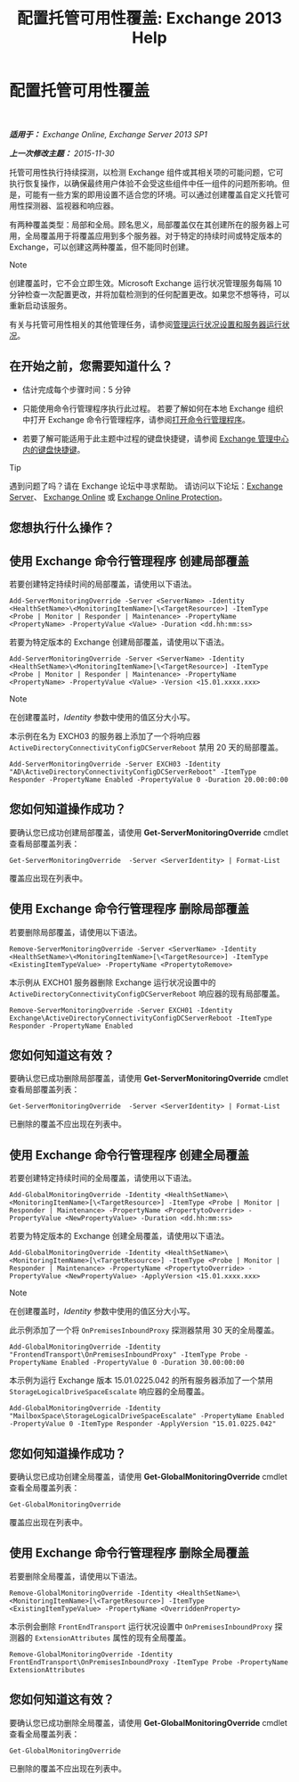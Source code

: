 ﻿---
title: '配置托管可用性覆盖: Exchange 2013 Help'
TOCTitle: 配置托管可用性覆盖
ms:assetid: c8f315b3-1d5e-4ad9-8bea-9c3a4a13ebfc
ms:mtpsurl: https://technet.microsoft.com/zh-cn/library/Dn482055(v=EXCHG.150)
ms:contentKeyID: 59890411
ms.date: 05/21/2018
mtps_version: v=EXCHG.150
ms.translationtype: MT
---

# 配置托管可用性覆盖

 

_**适用于：** Exchange Online, Exchange Server 2013 SP1_

_**上一次修改主题：** 2015-11-30_

托管可用性执行持续探测，以检测 Exchange 组件或其相关项的可能问题，它可执行恢复操作，以确保最终用户体验不会受这些组件中任一组件的问题所影响。但是，可能有一些方案的即用设置不适合您的环境。可以通过创建覆盖自定义托管可用性探测器、监视器和响应器。

有两种覆盖类型：局部和全局。顾名思义，局部覆盖仅在其创建所在的服务器上可用，全局覆盖用于将覆盖应用到多个服务器。对于特定的持续时间或特定版本的 Exchange，可以创建这两种覆盖，但不能同时创建。

> [!NOTE]
> 创建覆盖时，它不会立即生效。Microsoft Exchange 运行状况管理服务每隔 10 分钟检查一次配置更改，并将加载检测到的任何配置更改。如果您不想等待，可以重新启动该服务。


有关与托管可用性相关的其他管理任务，请参阅[管理运行状况设置和服务器运行状况](manage-health-sets-and-server-health-exchange-2013-help.md)。

## 在开始之前，您需要知道什么？

  - 估计完成每个步骤时间：5 分钟

  - 只能使用命令行管理程序执行此过程。 若要了解如何在本地 Exchange 组织中打开 Exchange 命令行管理程序，请参阅[打开命令行管理程序](https://technet.microsoft.com/zh-cn/library/dd638134\(v=exchg.150\))。

  - 若要了解可能适用于此主题中过程的键盘快捷键，请参阅 [Exchange 管理中心内的键盘快捷键](keyboard-shortcuts-in-the-exchange-admin-center-exchange-online-protection-help.md)。

> [!tip]
> 遇到问题了吗？请在 Exchange 论坛中寻求帮助。 请访问以下论坛：<a href="https://go.microsoft.com/fwlink/p/?linkid=60612">Exchange Server</a>、 <a href="https://go.microsoft.com/fwlink/p/?linkid=267542">Exchange Online</a> 或 <a href="https://go.microsoft.com/fwlink/p/?linkid=285351">Exchange Online Protection</a>。


## 您想执行什么操作？

## 使用 Exchange 命令行管理程序 创建局部覆盖

若要创建特定持续时间的局部覆盖，请使用以下语法。

    Add-ServerMonitoringOverride -Server <ServerName> -Identity <HealthSetName>\<MonitoringItemName>[\<TargetResource>] -ItemType <Probe | Monitor | Responder | Maintenance> -PropertyName <PropertyName> -PropertyValue <Value> -Duration <dd.hh:mm:ss>

若要为特定版本的 Exchange 创建局部覆盖，请使用以下语法。

    Add-ServerMonitoringOverride -Server <ServerName> -Identity <HealthSetName>\<MonitoringItemName>[\<TargetResource>] -ItemType <Probe | Monitor | Responder | Maintenance> -PropertyName <PropertyName> -PropertyValue <Value> -Version <15.01.xxxx.xxx>

> [!NOTE]
> 在创建覆盖时，<em>Identity</em> 参数中使用的值区分大小写。


本示例在名为 EXCH03 的服务器上添加了一个将响应器 `ActiveDirectoryConnectivityConfigDCServerReboot` 禁用 20 天的局部覆盖。

    Add-ServerMonitoringOverride -Server EXCH03 -Identity "AD\ActiveDirectoryConnectivityConfigDCServerReboot" -ItemType Responder -PropertyName Enabled -PropertyValue 0 -Duration 20.00:00:00

## 您如何知道操作成功？

要确认您已成功创建局部覆盖，请使用 **Get-ServerMonitoringOverride** cmdlet 查看局部覆盖列表：

    Get-ServerMonitoringOverride  -Server <ServerIdentity> | Format-List

覆盖应出现在列表中。

## 使用 Exchange 命令行管理程序 删除局部覆盖

若要删除局部覆盖，请使用以下语法。

    Remove-ServerMonitoringOverride -Server <ServerName> -Identity <HealthSetName>\<MonitoringItemName>[\<TargetResource>] -ItemType <ExistingItemTypeValue> -PropertyName <PropertytoRemove>

本示例从 EXCH01 服务器删除 Exchange 运行状况设置中的 `ActiveDirectoryConnectivityConfigDCServerReboot` 响应器的现有局部覆盖。

    Remove-ServerMonitoringOverride -Server EXCH01 -Identity Exchange\ActiveDirectoryConnectivityConfigDCServerReboot -ItemType Responder -PropertyName Enabled

## 您如何知道这有效？

要确认您已成功删除局部覆盖，请使用 **Get-ServerMonitoringOverride** cmdlet 查看局部覆盖列表：

    Get-ServerMonitoringOverride  -Server <ServerIdentity> | Format-List

已删除的覆盖不应出现在列表中。

## 使用 Exchange 命令行管理程序 创建全局覆盖

若要创建特定持续时间的全局覆盖，请使用以下语法。

    Add-GlobalMonitoringOverride -Identity <HealthSetName>\<MonitoringItemName>[\<TargetResource>] -ItemType <Probe | Monitor | Responder | Maintenance> -PropertyName <PropertytoOverride> -PropertyValue <NewPropertyValue> -Duration <dd.hh:mm:ss>

若要为特定版本的 Exchange 创建全局覆盖，请使用以下语法。

    Add-GlobalMonitoringOverride -Identity <HealthSetName>\<MonitoringItemName>[\<TargetResource>] -ItemType <Probe | Monitor | Responder | Maintenance> -PropertyName <PropertytoOverride> -PropertyValue <NewPropertyValue> -ApplyVersion <15.01.xxxx.xxx>

> [!NOTE]
> 在创建覆盖时，<em>Identity</em> 参数中使用的值区分大小写。


此示例添加了一个将 `OnPremisesInboundProxy` 探测器禁用 30 天的全局覆盖。

    Add-GlobalMonitoringOverride -Identity "FrontendTransport\OnPremisesInboundProxy" -ItemType Probe -PropertyName Enabled -PropertyValue 0 -Duration 30.00:00:00

本示例为运行 Exchange 版本 15.01.0225.042 的所有服务器添加了一个禁用 `StorageLogicalDriveSpaceEscalate` 响应器的全局覆盖。

    Add-GlobalMonitoringOverride -Identity "MailboxSpace\StorageLogicalDriveSpaceEscalate" -PropertyName Enabled -PropertyValue 0 -ItemType Responder -ApplyVersion "15.01.0225.042"

## 您如何知道操作成功？

要确认您已成功创建全局覆盖，请使用 **Get-GlobalMonitoringOverride** cmdlet 查看全局覆盖列表：

    Get-GlobalMonitoringOverride

覆盖应出现在列表中。

## 使用 Exchange 命令行管理程序 删除全局覆盖

若要删除全局覆盖，请使用以下语法。

    Remove-GlobalMonitoringOverride -Identity <HealthSetName>\<MonitoringItemName>[\<TargetResource>] -ItemType <ExistingItemTypeValue> -PropertyName <OverriddenProperty>

本示例会删除 `FrontEndTransport` 运行状况设置中 `OnPremisesInboundProxy` 探测器的 `ExtensionAttributes` 属性的现有全局覆盖。

    Remove-GlobalMonitoringOverride -Identity FrontEndTransport\OnPremisesInboundProxy -ItemType Probe -PropertyName ExtensionAttributes

## 您如何知道这有效？

要确认您已成功删除全局覆盖，请使用 **Get-GlobalMonitoringOverride** cmdlet 查看全局覆盖列表：

    Get-GlobalMonitoringOverride

已删除的覆盖不应出现在列表中。

